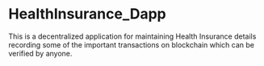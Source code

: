 # HealthInsurance_Dapp

This is a decentralized application for maintaining Health Insurance details recording some of the important transactions on blockchain which can be verified by anyone.

